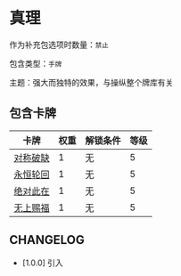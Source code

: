 # 真理

作为补充包选项时数量：`禁止`

包含类型：`手牌`

主题：强大而独特的效果，与操纵整个牌库有关

## 包含卡牌

卡牌 | 权重 | 解锁条件 | 等级
--- | --- | --- | ---
[对称破缺](../卡牌/对称破缺.md) | 1 | 无 | 5
[永恒轮回](../卡牌/永恒轮回.md) | 1 | 无 | 5
[绝对此在](../卡牌/绝对此在.md) | 1 | 无 | 5
[无上赐福](../卡牌/无上赐福.md) | 1 | 无 | 5

## CHANGELOG

- [1.0.0] 引入
